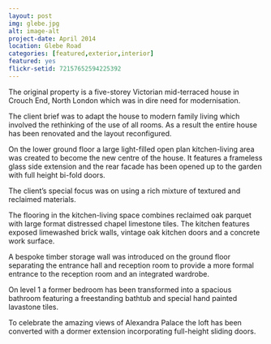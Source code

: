 ```yaml
---
layout: post
img: glebe.jpg
alt: image-alt
project-date: April 2014
location: Glebe Road
categories: [featured,exterior,interior]
featured: yes
flickr-setid: 72157652594225392
---
```

<p>The original property is a five-storey Victorian mid-terraced house in Crouch End, North London which was in dire need for modernisation.</p>
<p>The client brief was to adapt the house to modern family living which involved the rethinking of the use of all rooms. As a result the entire house has been renovated and the layout reconfigured.</p>
<p>On the lower ground floor a large light-filled open plan kitchen-living area was created to become the new centre of the house. It features a frameless glass side extension and the rear facade has been opened up to the garden with full height bi-fold doors.</p>
<p>The client’s special focus was on using a rich mixture of textured and reclaimed materials.</p>
<p>The flooring in the kitchen-living space combines reclaimed oak parquet with large format distressed chapel limestone tiles. The kitchen features exposed limewashed brick walls, vintage oak kitchen doors and a concrete work surface.</p>
<p>A bespoke timber storage wall was introduced on the ground floor separating the entrance hall and reception room to provide a more formal entrance to the reception room and an integrated wardrobe.</p>
<p>On level 1 a former bedroom has been transformed into a spacious bathroom featuring a freestanding bathtub and special hand painted lavastone tiles.</p>
<p>To celebrate the amazing views of Alexandra Palace the loft has been converted with a dormer extension incorporating full-height sliding doors.</p>